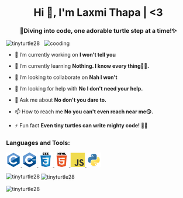<h1 align="center">Hi 👋, I'm Laxmi Thapa | <3</h1>
<h3 align="center">🌟Diving into code, one adorable turtle step at a time!✨</h3>

<img align="right" alt="cooding" width="400" src="https://thumb.ac-illust.com/32/321ad2f25984c5aacb0cd7697ca6af58_t.jpeg">

<p align="left"> <img src="https://komarev.com/ghpvc/?username=tinyturtle28&label=Profile%20views&color=0e75b6&style=flat" alt="tinyturtle28" /> </p>



- 🔭 I’m currently working on **I won't tell you**

- 🌱 I’m currently learning **Nothing. I know every thing😮‍💨.**

- 👯 I’m looking to collaborate on **Nah I won't**

- 🤝 I’m looking for help with **No I don't need your help.**

- 💬 Ask me about **No don't you dare to.**

- 📫 How to reach me **No you can't even reach near me😏.**

- ⚡ Fun fact **Even tiny turtles can write mighty code! 🐢✨**

<h3 align="left">Languages and Tools:</h3>
<p align="left"> <a href="https://www.cprogramming.com/" target="_blank" rel="noreferrer"> <img src="https://raw.githubusercontent.com/devicons/devicon/master/icons/c/c-original.svg" alt="c" width="40" height="40"/> </a> <a href="https://www.w3schools.com/cpp/" target="_blank" rel="noreferrer"> <img src="https://raw.githubusercontent.com/devicons/devicon/master/icons/cplusplus/cplusplus-original.svg" alt="cplusplus" width="40" height="40"/> </a> <a href="https://www.w3schools.com/css/" target="_blank" rel="noreferrer"> <img src="https://raw.githubusercontent.com/devicons/devicon/master/icons/css3/css3-original-wordmark.svg" alt="css3" width="40" height="40"/> </a> <a href="https://www.w3.org/html/" target="_blank" rel="noreferrer"> <img src="https://raw.githubusercontent.com/devicons/devicon/master/icons/html5/html5-original-wordmark.svg" alt="html5" width="40" height="40"/> </a> <a href="https://developer.mozilla.org/en-US/docs/Web/JavaScript" target="_blank" rel="noreferrer"> <img src="https://raw.githubusercontent.com/devicons/devicon/master/icons/javascript/javascript-original.svg" alt="javascript" width="40" height="40"/> </a> <a href="https://www.python.org" target="_blank" rel="noreferrer"> <img src="https://raw.githubusercontent.com/devicons/devicon/master/icons/python/python-original.svg" alt="python" width="40" height="40"/> </a> </p>

<p><img align="left" src="https://github-readme-stats.vercel.app/api/top-langs?username=tinyturtle28&show_icons=true&locale=en&layout=compact" alt="tinyturtle28" /></p>

<p>&nbsp;<img align="center" src="https://github-readme-stats.vercel.app/api?username=tinyturtle28&show_icons=true&locale=en" alt="tinyturtle28" /></p>

<p><img align="center" src="https://github-readme-streak-stats.herokuapp.com/?user=tinyturtle28&" alt="tinyturtle28" /></p>
